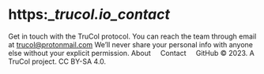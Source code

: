# https:\__trucol.io_contact_

Get in touch with the TruCol protocol.
You can reach the team through email at trucol@protonmail.com
We’ll never share your personal info with anyone else without your explicit permission.
About     Contact     GitHub
© 2023. A TruCol project. CC BY-SA 4.0.
